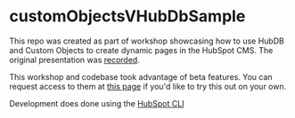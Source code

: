 # customObjectsVHubDbSample

This repo was created as part of workshop showcasing how to use HubDB and Custom Objects to create dynamic pages in the HubSpot CMS. The original presentation was [recorded](https://my.demio.com/recording/hjJi4sEA).

This workshop and codebase took advantage of beta features. You can request access to them at [this page](https://developers.hubspot.com/private-betas) if you'd like to try this out on your own.

Development does done using the [HubSpot CLI](https://developers.hubspot.com/docs/cms/developer-reference/local-development-cli)
